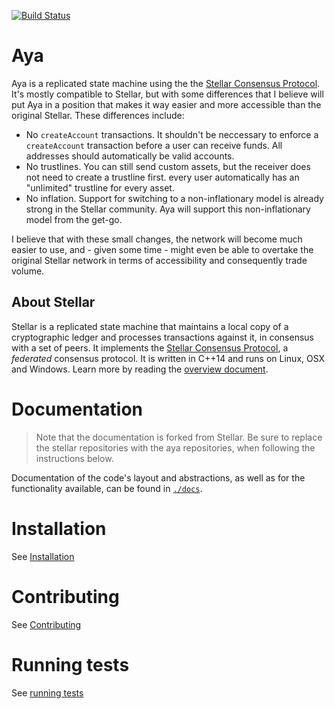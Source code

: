 [![Build Status](https://travis-ci.org/buhrmi/aya.svg?branch=master)](https://travis-ci.org/buhrmi/aya)

# Aya

Aya is a replicated state machine using the the [Stellar Consensus Protocol](https://github.com/stellar/stellar-core/blob/master/src/scp/readme.md). It's mostly compatible to Stellar, but with some differences that I believe will put Aya in a position that makes it way easier and more accessible than the original Stellar. These differences include:

- No `createAccount` transactions. It shouldn't be neccessary to enforce a `createAccount` transaction before a user can receive funds. All addresses should automatically be valid accounts.
- No trustlines. You can still send custom assets, but the receiver does not need to create a trustline first. every user automatically has an "unlimited" trustline for every asset.
- No inflation. Support for switching to a non-inflationary model is already strong in the Stellar community. Aya will support this non-inflationary model from the get-go.

I believe that with these small changes, the network will become much easier to use, and - given some time - might even be able to overtake the original Stellar network in terms of accessibility and consequently trade volume.

## About Stellar

Stellar is a replicated state machine that maintains a local copy of a cryptographic ledger and processes transactions against it, in consensus with a set of peers.
It implements the [Stellar Consensus Protocol](https://github.com/stellar/stellar-core/blob/master/src/scp/readme.md), a _federated_ consensus protocol.
It is written in C++14 and runs on Linux, OSX and Windows.
Learn more by reading the [overview document](https://github.com/stellar/stellar-core/blob/master/docs/readme.md).


# Documentation

> Note that the documentation is forked from Stellar. Be sure to replace the stellar repositories with the aya repositories, when following the instructions below. 

Documentation of the code's layout and abstractions, as well as for the
functionality available, can be found in
[`./docs`](https://github.com/stellar/stellar-core/tree/master/docs).

# Installation

See [Installation](./INSTALL.md)

# Contributing

See [Contributing](./CONTRIBUTING.md)

# Running tests

See [running tests](./CONTRIBUTING.md#running-tests)
